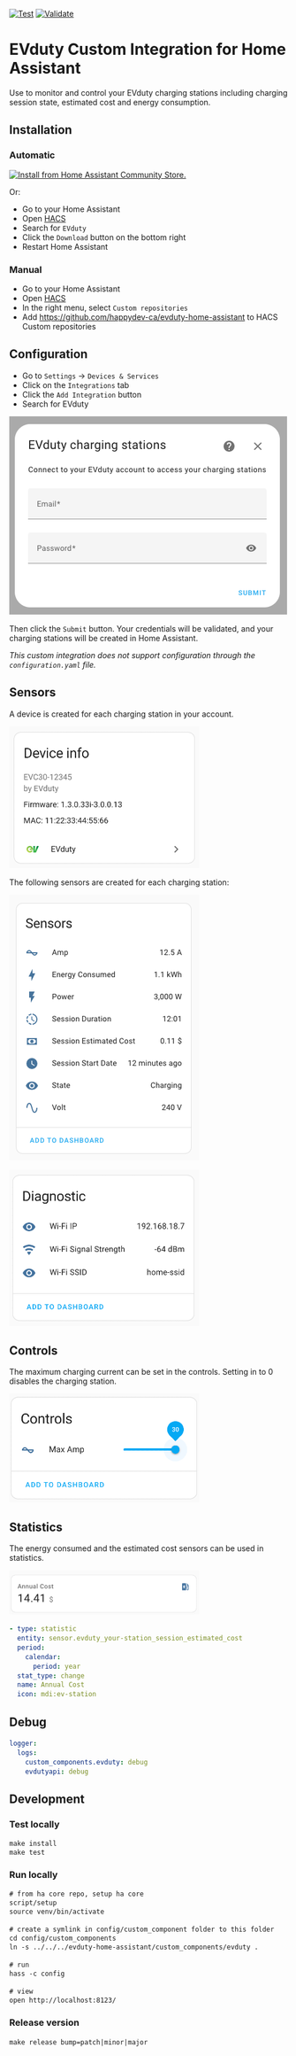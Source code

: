 [![Test](https://github.com/happydev-ca/evduty-home-assistant/actions/workflows/test.yml/badge.svg)](https://github.com/happydev-ca/evduty-home-assistant/actions/workflows/test.yml)
[![Validate](https://github.com/happydev-ca/evduty-home-assistant/actions/workflows/validate.yml/badge.svg)](https://github.com/happydev-ca/evduty-home-assistant/actions/workflows/validate.yml)

# EVduty Custom Integration for Home Assistant

Use to monitor and control your EVduty charging stations including charging session state, estimated cost and energy consumption.

## Installation

### Automatic

[![Install from Home Assistant Community Store.](https://my.home-assistant.io/badges/hacs_repository.svg)](https://my.home-assistant.io/redirect/hacs_repository/?owner=happydev-ca&repository=evduty-home-assistant&category=integration)

Or:

- Go to your Home Assistant
- Open [HACS](https://hacs.xyz/)
- Search for `EVduty`
- Click the `Download` button on the bottom right
- Restart Home Assistant

### Manual

- Go to your Home Assistant
- Open [HACS](https://hacs.xyz/)
- In the right menu, select `Custom repositories`
- Add https://github.com/happydev-ca/evduty-home-assistant to HACS Custom repositories

## Configuration

- Go to `Settings` -> `Devices & Services`
- Click on the `Integrations` tab
- Click the `Add Integration` button
- Search for EVduty

![Configuration](.img/config.png)

Then click the `Submit` button. Your credentials will be validated, and your charging stations will be created in Home Assistant.

*This custom integration does not support configuration through the `configuration.yaml` file.*

## Sensors

A device is created for each charging station in your account. 

![Device](./.img/device.png)

The following sensors are created for each charging station:

![Sensors](./.img/sensors.png)

![Diagnostic](./.img/diagnostic.png)

## Controls

The maximum charging current can be set in the controls. Setting in to 0 disables the charging station.

![Controls](./.img/controls.png)

## Statistics

The energy consumed and the estimated cost sensors can be used in statistics.

![Stats](./.img/stats.png)

```yaml
- type: statistic
  entity: sensor.evduty_your-station_session_estimated_cost
  period:
    calendar:
      period: year
  stat_type: change
  name: Annual Cost
  icon: mdi:ev-station
```

## Debug

```yaml
logger:
  logs:
    custom_components.evduty: debug
    evdutyapi: debug
```

## Development

### Test locally

```shell
make install
make test
```

### Run locally

```shell
# from ha core repo, setup ha core
script/setup
source venv/bin/activate

# create a symlink in config/custom_component folder to this folder
cd config/custom_components
ln -s ../../../evduty-home-assistant/custom_components/evduty .

# run
hass -c config

# view
open http://localhost:8123/
```

### Release version

```shell
make release bump=patch|minor|major
```